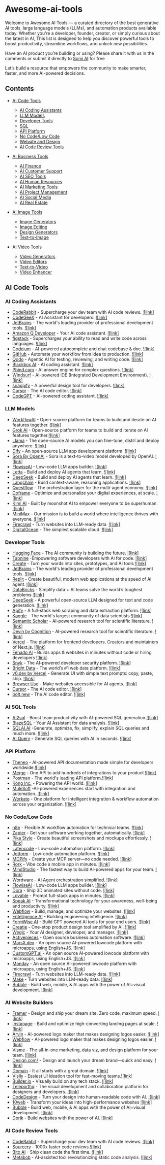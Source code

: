 # Awesome-ai-tools

Welcome to Awesome AI Tools — a curated directory of the best generative AI tools, large language models (LLMs), and automation products available today. 
Whether you're a developer, founder, creator, or simply curious about the latest in AI, 
This list is designed to help you discover powerful tools to boost productivity, streamline workflows, and unlock new possibilities.

Have an AI product you’re building or using? Please share it with us in the comments or submit it directly to [Somi AI](https://somi.ai/) for free

Let’s build a resource that empowers the community to make smarter, faster, and more AI-powered decisions.




## Contents

- [AI Code Tools](#ai-code-tools)
  - [AI Coding Assistants](#ai-code-assistants)
  - [LLM Models](#llm-models)
  - [Developer Tools](#developer-tools)
  - [SQL](#sql)
  - [API Platform](#api-platform)
  - [No Code/Low Code](#no-code-low-code)
  - [Website and Design](#websites-and-design)
  - [AI Code Review Tools](#ai-code-review-tools)

- [AI Business Tools](#ai-business-tools)
  - [AI Finance](#ai-finance)
  - [AI Customer Support](#ai-customer-support)
  - [AI SEO Tools](#ai-seo-tools)
  - [AI Human Resources](#ai-human-resources)
  - [AI Marketing Tools](#ai-marketing-tools)
  - [AI Project Management](#ai-project-management)
  - [AI Social Media](#ai-social-media)
  - [AI Real Estate](#ai-real-estate)


- [AI Image Tools](#ai-image-tools)
  - [Image Generators](#image-generators)
  - [Image Editing](#image-editing)
  - [Design Generators](#design-generators)
  - [Text-to-Image](#text-to-image)


- [AI Video Tools](#ai-video-tools)
  - [Video Generators](#video-generators)
  - [Video Editors](#video-editing)
  - [Text-to-Video](#text-to-video)
  - [Video Enhancer](#video-enhancer)
 
## AI Code Tools

### AI Coding Assistants
- [CodeRabbit](https://somi.ai/products/code-rabbit) - Supercharge your dev team with AI code reviews. [![link]](https://www.coderabbit.ai/)
- [CodeGeeX](https://somi.ai/products/code-gee-x) - AI Assistant for developers. [![link]](https://codegeex.cn/en-US)
- [JetBrains](https://somi.ai/products/jet-brains) - The world's leading provider of professional development tools. [![link]](https://www.jetbrains.com/)
- [Amazon Q Developer](https://somi.ai/products/amazon-q-developer) - Your AI code assistant. [![link]](https://aws.amazon.com/q/developer/build/)
- [figstack](https://somi.ai/products/figstack) - Supercharges your ability to read and write code across languages. [![link]](https://www.figstack.com/)
- [Codeium](https://somi.ai/products/codeium) - AI-powered autocomplete and chat codebase & doc. [![link]](https://windsurf.com/context)
- [GitHub](https://somi.ai/products/git-hub) - Automate your workflow from idea to production. [![link]](https://github.com/)
- [Qodo](https://somi.ai/products/qodo) - Agentic AI for testing, reviewing, and writing code. [![link]](https://www.qodo.ai/)
- [Blackbox AI](https://somi.ai/products/blackbox-ai) - AI coding assistant. [![link]](https://www.blackbox.ai//)
- [Phind.com](https://somi.ai/products/phind-com) - AI answer engine for complex questions. [![link]](https://www.phind.com//)
- [Windsurf](https://somi.ai/products/windsurf) - AI-powered IDE (Integrated Development Environment). [![link]](https://windsurf.com/)
- [snappify](https://somi.ai/products/snappify) - A powerful design tool for developers. [![link]](https://snappify.com/)
- [Cursor](https://somi.ai/products/cursor) - The AI code editor. [![link]](https://www.cursor.com/)
- [CodeGPT](https://somi.ai/products/code-gpt) - AI-powered coding assistant. [![link]](https://codegpt.co/)

    
### LLM Models

- [WorkflowAI](https://somi.ai/products/workflow-ai) - Open-source platform for teams to build and iterate on AI features together. [![link]](https://workflowai.com/)
- [Grok AI](https://somi.ai/products/groq) - Open-source platform for teams to build and iterate on AI features together.[![link]](https://groq.com/)
- [Llama](https://somi.ai/products/llama) - The open-source AI models you can fine-tune, distill and deploy anywhere. [![link]](https://www.llama.com/)
- [Dify](https://somi.ai/products/dify) - An open-source LLM app development platform. [![link]](https://dify.ai/)
- [Sora By OpenAI](https://somi.ai/products/sora-by-open-ai) - Sora is a text-to-video model developed by OpenAI. [![link]](https://openai.com/sora/)
- [FlowiseAI](https://somi.ai/products/flowise-ai) - Low-code LLM apps builder. [![link]](https://flowiseai.com/)
- [Letta](https://somi.ai/products/letta) - Build and deploy AI agents that learn. [![link]](https://www.letta.com/)
- [DeepSeek](https://somi.ai/products/deep-seek) - Build and deploy AI agents that learn. [![link]](https://www.deepseek.com/)
- [Langchain](https://somi.ai/products/langchain) - Build context-aware, reasoning applications. [![link]](https://www.langchain.com/)
- [Questflow](https://somi.ai/products/questflow) - The orchestration layer for the multi-agent economy. [![link]](https://www.questflow.ai/)
- [Coframe](https://somi.ai/products/coframe) - Optimize and personalize your digital experiences, at scale. [![link]](https://www.coframe.com/)
- [Kimi AI](https://somi.ai/products/kimi-ai) - Built by moonshot AI to empower everyone to be superhuman. [![link]](https://kimi.ai/)
- [MiniMax](https://somi.ai/products/mini-max) - Our mission is to build a world where intelligence thrives with everyone. [![link]](https://www.minimax.io/)
- [Firecrawl](https://somi.ai/products/firecrawl) - Turn websites into LLM-ready data. [![link]](https://www.firecrawl.dev/)
- [DigitalOcean](https://somi.ai/products/digital-ocean) - The simplest scalable cloud. [![link]](https://www.digitalocean.com/)


### Developer Tools


- [Hugging Face](https://somi.ai/products/hugging-face) - The AI community is building the future. [![link]](https://huggingface.co/)
- [Tabnine](https://somi.ai/products/tabnine) -Empowering software developers with AI for code. [![link]](https://www.tabnine.com/)
- [Create](https://somi.ai/products/create) - Turn your words into sites, prototypes, and AI tools [![link]](https://www.create.xyz/)
- [JetBrains](https://somi.ai/products/jet-brains) - The world's leading provider of professional development tools. [![link]](https://www.jetbrains.com/)
- [Replit](https://somi.ai/products/replit) - Create beautiful, modern web applications at the speed of AI agent. [![link]](https://replit.com/)
- [DataBricks](https://somi.ai/products/data-bricks) - Simplify data + AI teams solve the world’s toughest problems [![link]](https://databricks.partnerlinks.io/somi-ai)
- [DeepSeek](https://somi.ai/products/deep-seek) - A powerful open-source LLM designed for text and code generation. [![link]](https://www.deepseek.com/)
- [Apify](https://somi.ai/products/apify) - A full-stack web scraping and data extraction platform. [![link]](https://www.apify.com?fpr=nmbsj)
- [Kaggle](https://somi.ai/products/kaggle) - The world's largest community of data scientists [![link]](https://www.kaggle.com/)
- [Semantic Scholar](https://somi.ai/products/semantic-scholar) - AI-powered research tool for scientific literature. [![link]](https://www.semanticscholar.org/)
- [Devin by Cognition](https://somi.ai/products/devin-by-cognition) - AI-powered research tool for scientific literature. [![link]](https://www.cognition.ai/)
- [Vercel](https://somi.ai/products/vercel) - The platform for frontend developers. Creators and maintainers of Next.js. [![link]](https://vercel.com/)
- [Fenado AI](https://somi.ai/products/fenado-ai) - Builds apps & websites in minutes without code or hiring developers [![link]](https://fenado.ai/)
- [Snyk](https://somi.ai/products/snyk) - The AI-powered developer security platform. [![link]](https://snyk.io/)
- [Bright Data](https://somi.ai/products/bright-data) - The world’s #1 web data platform. [![link]](https://get.brightdata.com/somi-ai)
- [v0.dev by Vercel](https://somi.ai/products/v0-dev-by-vercel) - Generate UI with simple text prompts: copy, paste, ship. [![link]](https://v0.dev/)
- [Browser Use](https://somi.ai/products/browser-use) - Make websites accessible for AI agents. [![link]](https://browser-use.com/)
- [Cursor](https://somi.ai/products/cursor) - The AI code editor. [![link]](https://www.cursor.com/)
- [bolt.new](https://somi.ai/products/bolt-new) - The AI code editor. [![link]](https://bolt.new/)


### AI SQL Tools


- [AI2sql](https://somi.ai/products/ai-2sql-io) - Boost team productivity with AI-powered SQL generation.[![link]](https://ai2sql.io/)
- [BlazeSQL](https://somi.ai/products/blaze-sql) - Your AI Assistant for data analysis. [![link]](https://www.blazesql.com/)
- [SQLAI.AI](https://somi.ai/products/sqlai-ai/) -Generate, optimize, fix, simplify, explain SQL queries and much more. [![link]](https://www.sqlai.ai/)
- [AI Query](https://somi.ai/products/ai-query) - Generate SQL queries with AI in seconds. [![link]](https://aiquery.co/)


### API Platform


- [Theneo](https://somi.ai/products/theneo) -  AI-powered API documentation made simple for developers worldwide.[![link]](https://www.theneo.io/)
- [Merge](https://somi.ai/products/merge) - One API to add hundreds of integrations to your product.[![link]](https://www.merge.dev/)
- [Postman](https://somi.ai/products/postman) - The world's leading API platform.[![link]](https://www.postman.com)
- [Kong Inc.](https://somi.ai/products/kong-inc) - Powering the API world. [![link]](https://konghq.com/)
- [MuleSoft](https://somi.ai/products/mule-soft) -AI-powered experiences start with integration and automation. [![link]](https://www.mulesoft.com/)
- [Workato](https://somi.ai/products/workato) - One platform for intelligent integration & workflow automation across your organization. [![link]](https://www.workato.com/)


### No Code/Low Code


- [n8n](https://somi.ai/products/n8n) - Flexible AI workflow automation for technical teams. [![link]](https://n8n.partnerlinks.io/somi-ai)
- [Zapier](https://somi.ai/products/zapier) - Get your software working together, automatically. [![link]](https://zapier.com/)
- [Pika Style](https://somi.ai/products/pika-style) - Create beautiful screenshots and mockups effortlessly. [![link]](https://pika.style/?via=somi-ai)
- [Latencode](https://somi.ai/products/latenode/) - Low-code automation platform. [![link]](https://latenode.com/?linkId=lp_474051&sourceId=somi-ai&tenantId=latenode)
- [Jotform](https://somi.ai/products/jotform) - Low-code automation platform. [![link]](https://www.jotform.com/ai/agents/?partner=somi-ai-kNITIvwBO8)
- [MCPify](https://somi.ai/products/mc-pify) - Create your MCP server—no code needed. [![link]](https://mcpify.ai/)
- [Rork](https://somi.ai/products/rork) - Vibe code a mobile app in minutes. [![link]](https://rork.com/)
- [MindStudio](https://somi.ai/products/mind-studio) - The fastest way to build AI-powered apps for your team. [![link]](https://www.mindstudio.ai/)
- [Wordware](https://somi.ai/products/mind-studio) - AI Agent orchestration simplified. [![link]](https://www.wordware.ai/)
- [FlowiseAI](https://somi.ai/products/flowise-ai) - Low-code LLM apps builder. [![link]](https://cloud.flowiseai.com/register?via=somi-ai)
- [Dora](https://somi.ai/products/dora) - Ship 3D animated sites without code. [![link]](https://www.dora.run/)
- [Lovable](https://somi.ai/products/dora) - Prompt full-stack apps in minutes. [![link]](https://lovable.dev/?via=somi-ai)
- [Speak AI](https://somi.ai/products/speak-ai) - Transformational technology for your awareness, well-being and productivity. [![link]](https://speakai.co/)
- [Webflow](https://somi.ai/products/webflow) - Build, manage, and optimize your websites. [![link]](https://webflow.com/)
- [Entelligence AI](https://somi.ai/products/entelligence-ai) - Building engineering intelligence. [![link]](https://www.entelligence.ai/)
- [FormWise AI](https://somi.ai/products/form-wise-ai) - Build GPT powered AI tools for your end users. [![link]](https://www.formwise.ai/?fpr=somi-ai)
- [Creatie](https://somi.ai/products/creatie) - One-stop product design tool amplified by AI. [![link]](https://creatie.ai/)
- [Wegic](https://somi.ai/products/wegic) - Your AI designer, developer, and manager. [![link]](https://wegic.ai/)
- [Activepieces](https://somi.ai/products/activepieces) - Open source business automation software. [![link]](https://www.activepieces.com/)
- [MarsX.dev](https://somi.ai/products/mars-x-dev) - An open source AI-powered lowcode platform with microapps, using English+JS. [![link]](https://marsx.dev/)
- [CustomGPT.ai](https://somi.ai/products/custom-gpt-ai) - An open source AI-powered lowcode platform with microapps, using English+JS. [![link]](https://customgpt.ai/?fpr=rita13)
- [Monday](https://somi.ai/products/monday-com) - An open source AI-powered lowcode platform with microapps, using English+JS. [![link]](https://monday.com/)
- [Firecrawl](https://somi.ai/products/monday-com) - Turn websites into LLM-ready data. [![link]](https://www.firecrawl.dev/)
- [Make](https://somi.ai/products/make) - Turn websites into LLM-ready data. [![link]](https://www.make.com/en/register?pc=somiai)
- [Bubble](https://somi.ai/products/bubble) - Build web, mobile, & AI apps with the power of AI+visual development. [![link]](https://bubble.pxf.io/RGKW1y)

  
### AI Website Builders

 
- [Framer](https://somi.ai/products/framer) - Design and ship your dream site. Zero code, maximum speed. [![link]](https://www.framer.com/)
- [Instapage](https://somi.ai/products/instapage) - Build and optimize high-converting landing pages at scale. [![link]](https://instapage.com/)
- [Arvin](https://somi.ai/products/arvin) - AI-powered logo maker that makes designing logos easier. [![link]](https://logo.arvin.chat/)
- [Webflow](https://somi.ai/products/webflow) - AI-powered logo maker that makes designing logos easier. [![link]](https://webflow.com/)
- [Visme](https://somi.ai/products/visme) - The all-in-one marketing, data viz, and design platform for your team. [![link]](https://www.visme.co/)
- [Design.com/](https://somi.ai/products/design-com) - Design and launch your dream brand—quick and easy. [![link]](https://www.design.com/)
- [Domain](https://somi.ai/products/domain-com) - It all starts with a great domain. [![link]](https://www.domain.com/)
- [Visily](https://somi.ai/products/visily) - Easiest UI ideation tool for fast-moving teams.[![link]](https://www.visily.ai/)
- [Builder.io](https://somi.ai/products/builder-io/) - Visually build on any tech stack. [![link]](https://www.builder.io/)
- [Teleporthq](https://somi.ai/products/teleport-hq/) - The visual development and collaboration platform for designers and developers. [![link]](https://teleporthq.io/)
- [CodeDesign](https://aitools.inc/tools/code-design-ai) - Turn your design into human-readable code with AI. [![link]](https://codedesign.ai/?via=somi-ai/)
- [10web](https://somi.ai/products/10-web-io/) - Transform your ideas into high-performance websites [![link]](https://10web.sjv.io/yqOrBB)
- [Bubble](https://somi.ai/products/bubble/) - Build web, mobile, & AI apps with the power of AI+visual development. [![link]](https://bubble.pxf.io/RGKW1y)
- [Dorik](https://somi.ai/products/dorik-ai/) - Build websites with the power of AI. [![link]](https://dorik.com/)


### AI Code Review Tools


- [CodeRabbit](https://somi.ai/products/code-rabbit) - Supercharge your dev team with AI code reviews. [![link]](https://www.coderabbit.ai/)
- [Sourcery](https://somi.ai/products/sourcery) - 1000x faster code reviews.[![link]](https://sourcery.ai/)
- [Bito AI](https://somi.ai/products/bito) - Ship clean code the first time. [![link]](https://bito.ai/)
- [Metabob](https://somi.ai/products/metabob) - AI-assisted tool revolutionizing static code analysis. [![link]](https://metabob.com/)


